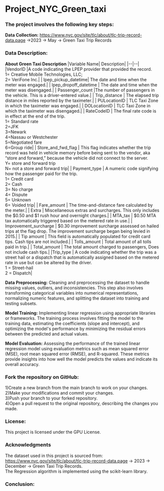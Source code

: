 # Project_NYC_Green_taxi

### The project involves the following key steps:

**Data Collection:** https://www.nyc.gov/site/tlc/about/tlc-trip-record-data.page ->2023 -> May -> Green Taxi Trip Records

### Data Description:
**About Green Taxi Description**
|Variable Name| Description|
|--|--|
|VendorID	 |A code indicating the LPEP provider that provided the record.<br>1= Creative Mobile Technologies, LLC;<br>2= VeriFone Inc.|
| lpep_pickup_datetime| The date and time when the meter was engaged.|
| lpep_dropoff_datetime	| The date and time when the meter was disengaged.|
| Passenger_count |The number of passengers in the vehicle. This is a driver-entered value.|
| Trip_distance | The elapsed trip distance in miles reported by the taximeter.|
| PULocationID | TLC Taxi Zone in which the taximeter was engaged.|
| DOLocationID | TLC Taxi Zone in which the taximeter was disengaged.|
| RateCodeID	| The final rate code is in effect at the end of the trip.<br>1= Standard rate <br>2=JFK<br>3=Newark<br>4=Nassau or Westchester<br>5=Negotiated fare<br>6=Group ride|
| Store_and_fwd_flag |	This flag indicates whether the trip record was held in vehicle memory before being sent to the vendor, aka “store and forward,” because the vehicle did not connect to the server.<br>    Y= store and forward trip<br>N= not a store and forward trip|
| Payment_type | A numeric code signifying how the passenger paid for the trip.<br>1= Credit card<br>2= Cash<br>3= No charge<br>4= Dispute<br>5= Unknown<br>6= Voided trip|
| Fare_amount	| The time-and-distance fare calculated by the meter.|
| Extra	| Miscellaneous extras and surcharges. This only includes the $0.50 and $1 rush hour and overnight charges.|
| MTA_tax	| $0.50 MTA tax automatically triggered based on the metered rate in use.|
| Improvement_surcharge	| $0.30 improvement surcharge assessed on hailed trips at the flag drop. The improvement surcharge began being levied in 2015.|
| Tip amount | This field is automatically populated for credit card tips. Cash tips are not included.|
| Tolls_amount | Total amount of all tolls paid in trip.|
| Total_amount | The total amount charged to passengers, Does not include cash tips.|
|Trip_type | A code indicating whether the trip was a street hail or a dispatch that is automatically assigned based on the metered rate in use but can be altered by the driver.<br>1 = Street-hail<br>2 = Dispatch|

**Data Preprocessing:** Cleaning and preprocessing the dataset to handle missing values, outliers, and inconsistencies. This step also involves transforming categorical variables into numerical representations, normalizing numeric features, and splitting the dataset into training and testing subsets.

**Model Training:** Implementing linear regression using appropriate libraries or frameworks. The training process involves fitting the model to the training data, estimating the coefficients (slope and intercept), and optimizing the model's performance by minimizing the residual errors between the predicted and actual values.

**Model Evaluation:** Assessing the performance of the trained linear regression model using evaluation metrics such as mean squared error (MSE), root mean squared error (RMSE), and R-squared. These metrics provide insights into how well the model predicts the values and indicate its overall accuracy.


### Fork the repository on GitHub:
  1)Create a new branch from the main branch to work on your changes.<br>
  2)Make your modifications and commit your changes.<br>
  3)Push your branch to your forked repository.<br>
  4)Open a pull request to the original repository, describing the changes you made.<br>
  
### License:
This project is licensed under the GPU License.

### Acknowledgments
The dataset used in this project is sourced from: https://www.nyc.gov/site/tlc/about/tlc-trip-record-data.page -> 2023 -> December -> Green Taxi Trip Records.<br>
The Regression algorithm is implemented using the scikit-learn library.


### Conclusion:
